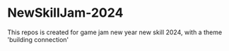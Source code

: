 # NewSkillJam-2024
This repos is created for game jam new year new skill 2024, with a theme 'building connection'
